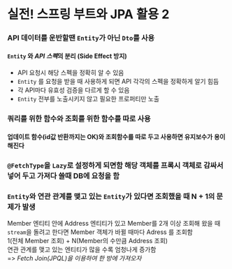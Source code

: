# 실전! 스프링 부트와 JPA 활용 2

### API 데이터를 운반할땐 `Entity`가 아닌 `Dto`를 사용
#### `Entity` 와 *API 스펙*의 분리 (Side Effect 방지)
* API 요청시 해당 스펙을 정확히 알 수 있음
* `Entity` 를 요청을 받을 때 사용하게 되면 API 각각의 스펙을 정확하게 알기 힘듬
* 각 API마다 유효성 검증을 다르게 할 수 있음
* `Entity` 전부를 노출시키지 않고 필요한 프로퍼티만 노출

### 쿼리를 위한 함수와 조회를 위한 함수를 따로 사용
#### 업데이트 함수(id값 반환까지는 OK)와 조회함수를 따로 두고 사용하면 유지보수가 용이해진다


### `@FetchType`을 `Lazy`로 설정하게 되면함 해당 객체를 프록시 객체로 감싸서 넣어 두고 가져다 쓸때 DB에 요청을 함

### `Entity`와 연관 관계를 맺고 있는 `Entity`가 있다면 조회했을 때 N + 1의 문제가 발생
Member 엔티티 안에 Address 엔티티가 있고 Member를 2개 이상 조회해 왔을 때  
`stream`을 돌려고 한다면 Member 객체가 바뀔 때마다 Adress 를 조회함  
1(전체 Member 조회) + N(Member의 수만큼 Address 조회)  
연관 관계를 맺고 있는 엔티티가 많을 수록 엄청나게 증가함  
 => *Fetch Join(JPQL)을 이용하여 한 방에 가져오자*